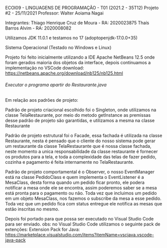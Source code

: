 ECOI09 - LINGUAGENS DE PROGRAMAÇÃO - T01 (2021.2 - 35T12)
Projeto #2 - 25/11/2021
Professor: Walter Aoiama Nagai

Integrantes:
Thiago Henrique Cruz de Moura - RA: 2020023875
Thaís Barros Alvim - RA: 2020008082

Utilizamos JDK 11.0.1 e testamos no 17 (adoptopenjdk-17.0.0+35)

Sistema Operacional (Testado no Windows e Linux)

Projeto foi feito inicialmente utilizando a IDE Apache NetBeans 12.5 onde foram gerados
maioria dos objetos da interface, depois continuamos a implementação no VSCode
download: https://netbeans.apache.org/download/nb125/nb125.html

###### Executar o programa apartir do Restaurante.java ######

Em relação aos padrões de projeto:

Padrão de projeto criacional escolhido foi o Singleton, onde utilizamos na classe
 TelaRestaurante, por meio do metodo getInstance as premissas desse padrão de
 projeto são garantidas, e utilizamos a mesma na classe Restaurante

Padrão de projeto estrutural foi o Facade, essa fachada é utilizada na classe
 Restaurante, nesta é pensado que o cliente do nosso sistema pode gerar um restaurante
 da classe TelaRestaurante que é nossa classe fachada, neste momento a unica 
 responsabilidade da classe restaurante é fornecer os produtos para a tela, e
 toda a complexidade das telas de fazer pedido, cozinha e pagamento é feita 
 internamente no TelaRestaurante.

Padrão de projeto comportamental é o Observer, o nosso EventManager está na classe
 PedidoClass e quem implementa o EventListener é a MesaClass, desta forma quando um
 pedido ficar pronto, ele podera notificar a mesa onde ele se encontra, assim
 poderemos saber se a mesa está pronta para o pagamento ou não. Toda vez que 
 incluimos um pedido em um objeto MesaClass, nos fazemos o subscribe da mesa a esse
 pedido. Toda vez que um pedido fica com status entregue ele notifica as mesas que
 estão inscritas no mesmo.

Depois foi portado para que possa ser executado no Visual Studio Code para ser enviado.
obs: no Visual Studio Code utilizamos o seguinte pack de extenções:
Extension Pack for Java: https://marketplace.visualstudio.com/items?itemName=vscjava.vscode-java-pack